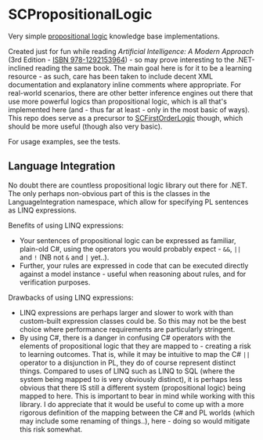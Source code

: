 ﻿# SCPropositionalLogic

Very simple [propositional logic](https://en.wikipedia.org/wiki/Propositional_calculus) knowledge base implementations.

Created just for fun while reading _Artificial Intelligence: A Modern Approach_ (3rd Edition - [ISBN 978-1292153964](https://www.google.com/search?q=isbn+978-1292153964)) - so may prove interesting to the .NET-inclined reading the same book.
The main goal here is for it to be a learning resource - as such, care has been taken to include decent XML documentation and explanatory inline comments where appropriate.
For real-world scenarios, there are other better inference engines out there that use more powerful logics than propositional logic, which is all that's implemented here (and - thus far at least - only in the most basic of ways).
This repo does serve as a precursor to [SCFirstOrderLogic](https://github.com/sdcondon/SCFirstOrderLogic) though, which should be more useful (though also very basic). 

For usage examples, see the tests.

## Language Integration

No doubt there are countless propositional logic library out there for .NET. The only perhaps non-obvious part of this is the classes in the LanguageIntegration namespace, which allow for specifying PL sentences as LINQ expressions.

Benefits of using LINQ expressions:
* Your sentences of propositional logic can be expressed as familiar, plain-old C#, using the operators you would probably expect - `&&`, `||` and `!` (NB not `&` and `|` yet..).
* Further, your rules are expressed in code that can be executed directly against a model instance - useful when reasoning about rules, and for verification purposes.

Drawbacks of using LINQ expressions:
* LINQ expressions are perhaps larger and slower to work with than custom-built expression classes could be. So this may not be the best choice where performance requirements are particularly stringent.
* By using C#, there is a danger in confusing C# operators with the elements of propositional logic that they are mapped to - creating a risk to learning outcomes.
That is, while it may be intuitive to map the C# `||` operator to a disjunction in PL, they do of course represent distinct things.
Compared to uses of LINQ such as LINQ to SQL (where the system being mapped to is very obviously distinct), it is perhaps less obvious that there IS still a different system (propositional logic) being mapped to here. This is important to bear in mind while working with this library.
I do appreciate that it would be useful to come up with a more rigorous definition of the mapping between the C# and PL worlds (which may include some renaming of things..), here - doing so would mitigate this risk somewhat.
